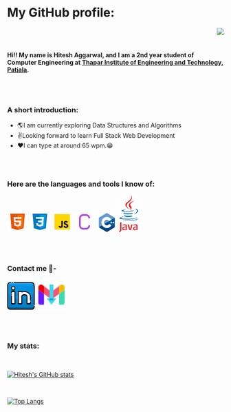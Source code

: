 # My GitHub profile:

<img align="right" src="https://komarev.com/ghpvc/?username=hitesh-aggarwal&color=orange" />

<br />
<br />

#### Hi!! My name is Hitesh Aggarwal, and I am a 2nd year student of Computer Engineering at [Thapar Institute of Engineering and Technology, Patiala](https://www.thapar.edu/).

<br />
<br />

### A short introduction:
* 🌎I am currently exploring Data Structures and Algorithms
* ✌️Looking forward to learn Full Stack Web Development
* ❤️I can type at around 65 wpm.😁

<br />
<br />

### Here are the languages and tools I know of:
![HTML](./images/html.png)
![CSS](./images/css.png)
![Javascript](./images/javascript.png)
![C](./images/c.png)
<img src="./images/c++.png" alt="C++" width="48" />
<img src="./images/java-logo3.png" alt="Java" width="48" />

<br />
<br />

### Contact me 📝-
[![LinkedIn](./images/linkedin.png)](https://www.linkedin.com/in/hitesh-aggarwal-808015239/)
<a href="mailto:aggarwal33231@gmail.com">
        <img src="./images/gmail.png" width="70" />
</a>

<br />
<br />

### My stats:

<br />

[![Hitesh's GitHub stats](https://github-readme-stats.vercel.app/api?username=Hitesh-Aggarwal&show_icons=true&theme=gruvbox)](https://github.com/api/Hitesh-Aggarwal/github-readme-stats)

<br />

[![Top Langs](https://github-readme-stats.vercel.app/api/top-langs/?username=Hitesh-Aggarwal&show_icons=true&theme=gruvbox)](https://github.com/\Hitesh-Aggarwal/github-readme-stats)
